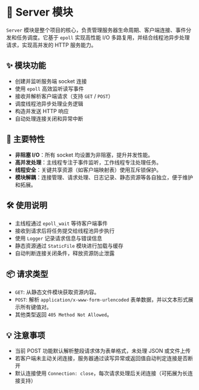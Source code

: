 # 🚀 Server 模块

`Server` 模块是整个项目的核心，负责管理服务器生命周期、客户端连接、事件分发和任务调度。它基于 `epoll` 实现高性能 I/O 多路复用，并结合线程池异步处理请求，实现高并发的 HTTP 服务能力。

## ✨ 模块功能

- 创建并监听服务端 socket 连接
- 使用 `epoll` 高效监听读写事件
- 接收并解析客户端请求（支持 `GET` / `POST`）
- 调度线程池异步处理业务逻辑
- 构造并发送 HTTP 响应
- 自动处理连接关闭和异常中断

## 📌 主要特性

- **非阻塞 I/O**：所有 socket 均设置为非阻塞，提升并发性能。
- **高并发处理**：主线程专注于事件监听，工作线程专注处理任务。
- **线程安全**：关键共享资源（如客户端映射表）使用互斥锁保护。
- **模块解耦**：连接管理、请求处理、日志记录、静态资源等各自独立，便于维护和拓展。

## 🛠️ 使用说明

- 主线程通过 `epoll_wait` 等待客户端事件
- 接收到请求后将任务提交给线程池异步执行
- 使用 `Logger` 记录请求信息与错误信息
- 静态资源通过 `StaticFile` 模块进行加载与缓存
- 自动判断连接关闭条件，释放资源防止泄露

## 📦 请求类型

- `GET`: 从静态文件模块获取资源内容。
- `POST`: 解析 `application/x-www-form-urlencoded` 表单数据，并以文本形式展示所有键值对。
- 其他类型返回 `405 Method Not Allowed`。

## 💡 注意事项

- 当前 POST 功能默认解析整段请求体为表单格式，未处理 JSON 或文件上传
- 若客户端未主动关闭连接，服务器通过读写异常或返回值自动判定连接是否断开
- 默认连接使用 `Connection: close`，每次请求处理后关闭连接（可拓展为长连接支持）
